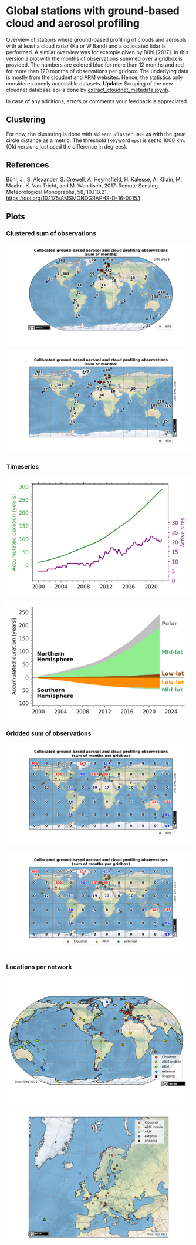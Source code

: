 # Global stations with ground-based cloud and aerosol profiling

Overview of stations where ground-based profiling of clouds and aerosols with at least a cloud radar (Ka or W Band) and a collocated lidar is performed.
A similar overview was for example given by Bühl [2017]. In this version a plot with the months of observations summed over a gridbox is provided.
The numbers are colored blue for more than 12 months and red for more than 120 months of observations per gridbox.
The underlying data is mostly from the [cloudnet](http://cloudnet.fmi.fi/) and [ARM](https://www.arm.gov/) websites. Hence, the statistics only consideres openly accessible datasets.
**Update**: Scraping of the new cloudnet database api is done by [extract_cloudnet_metadata.ipynb](extract_cloudnet_metadata.ipynb).

In case of any additions, errors or comments your feedback is appreciated.

## Clustering
For now, the clustering is done with `sklearn.cluster.DBSCAN` with the great circle distance as a metric.
The threshold (keyword `eps`) is set to 1000 km. 
(Old versions just used the difference in degrees).

## References
 Bühl, J., S. Alexander, S. Crewell, A. Heymsfield, H. Kalesse, A. Khain, M. Maahn, K. Van Tricht, and M. Wendisch, 2017: Remote Sensing. Meteorological Monographs, 58, 10.110.21, https://doi.org/10.1175/AMSMONOGRAPHS-D-16-0015.1


## Plots

### Clustered sum of observations

![](map_profiling_observations_month_sum_cluster_robin.png)

![](map_profiling_observations_month_sum_cluster.png)

### Timeseries

![](time_series.png)

![](time_series_lat_bins.png)

### Gridded sum of observations

![](map_profiling_observations_month_sum.png)

![](map_profiling_observations_month_sum_network.png)

### Locations per network

![](map_sites_world.png)

![](map_sites_europe.png)
